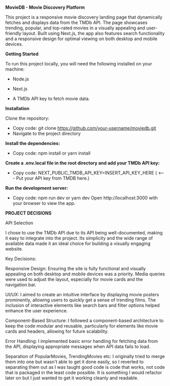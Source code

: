 **MovieDB - Movie Discovery Platform**
 
This project is a responsive movie discovery landing page that dynamically fetches and displays data from the TMDb API. The page showcases trending, popular, and top-rated movies in a visually appealing and user-friendly layout. Built using Next.js, the app also features search functionality and a responsive design for optimal viewing on both desktop and mobile devices.

**Getting Started**

To run this project locally, you will need the following installed on your machine:


- Node.js

- Next.js

- A TMDb API key to fetch movie data.



**Installation**

Clone the repository:

- Copy code:
git clone https://github.com/your-username/moviedb.git
- Navigate to the project directory


**Install the dependencies:**

- Copy code:
npm install
 or
yarn install


**Create a .env.local file in the root directory and add your TMDb API key:**

- Copy code:
NEXT_PUBLIC_TMDB_API_KEY=INSERT_API_KEY_HERE   ( <--- Put your API key from TMDB here.)



**Run the development server:**

- Copy code:
npm run dev
 or
yarn dev
Open http://localhost:3000 with your browser to view the app.




**PROJECT DECISIONS**

API Selection

I chose to use the TMDb API due to its API being well-documented, making it easy to integrate into the project. Its simplicity and the wide range of available data made it an ideal choice for building a visually engaging website.

Key Decisions:

Responsive Design: Ensuring the site is fully functional and visually appealing on both desktop and mobile devices was a priority. Media queries were used to adjust the layout, especially for movie cards and the navigation bar.

UI/UX: I aimed to create an intuitive interface by displaying movie posters prominently, allowing users to quickly get a sense of trending films. The inclusion of interactive elements like search bars and filter options helped enhance the user experience.

Component-Based Structure: I followed a component-based architecture to keep the code modular and reusable, particularly for elements like movie cards and headers, allowing for future scalability.

Error Handling: I implemented basic error handling for fetching data from the API, displaying appropriate messages when API data fails to load.

Separation of PopularMovies, TrendingMovies etc: I originally tried to merge them into one but wasn't able to get it done easily, so I reverted to separating them out as I was taught good code is code that works, not code that is packaged in the least code possible. It is something I would refactor later on but I just wanted to get it working cleanly and readable. 
